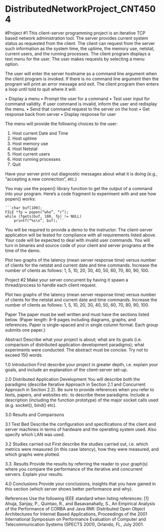 # DistributedNetworkProject_CNT4504

#Project #1
This client-server programming project is an iterative TCP based network administration tool. The server provides current system status as requested from the client. The client can request from the server such information as the system time, the uptime, the memory use, netstat, current users, and the running processes. The client program displays a text menu for the user. The user makes requests by selecting a menu option. 

The user will enter the server hostname as a command line argument when the client program is invoked. If there is no command line argument then the program will print an error message and exit. The client program then enters a loop until told to quit where it will:

•	Display a menu 
•	Prompt the user for a command
•	Test user input for command validity. If user command is invalid, inform the user and redisplay the menu.
•	Send that command request to the server on the host
•	Get response back from server
•	Display response for user

The menu will provide the following choices to the user:
1.	Host current Date and Time
2.	Host uptime
3.	Host memory use
4.	Host Netstat
5.	Host current users
6.	Host running processes
7.	Quit

Have your server print out diagnostic messages about what it is doing (e.g., “accepting a new connection”, etc.)


You may use the popen() library function to get the output of a command into your program. Here’s a code fragment to experiment with and see how popen() works:

	```char buf[100];
	FILE *fp = popen(“who”, “r”);
	while (fgets(buf, 100, fp) != NULL)
		printf(“%s\n”, buf);```

You will be required to provide a demo to the instructor. The client-server application will be tested for compliance with all requirements listed above. 
Your code will be expected to deal with invalid user commands. You will turn in binaries and source code of your client and server programs at the time of the demo. 

Plot two graphs of the latency (mean server response time) versus number of clients for the netstat and current date and time commands.  Increase the number of clients as follows: 1, 5, 10, 20, 30, 40, 50, 60, 70, 80, 90, 100. 

Project #2
Make your server concurrent by having it spawn a thread/process to handle each client request. 

Plot two graphs of the latency (mean server response time) versus number of clients for the netstat and current date and time commands.  Increase the number of clients as follows: 1, 5, 10, 20, 30, 40, 50, 60, 70, 80, 90, 100.

Paper
The paper must be well written and must have the sections listed below.
(Paper length: 8-9 pages including diagrams, graphs, and references. Paper is single-spaced and in single column format. Each group submits one paper.)

Abstract
Describe what your project is about; what are its goals (i.e. comparison of distributed application development paradigms); what experiments were conducted. The abstract must be concise. Try not to exceed 150 words. 

1.0 Introduction
First describe your project in greater depth, i.e. explain your goals, and include an explanation of the client-server set-up.


2.0 Distributed Application Development
You will describe both the paradigms (describe Iterative Approach in Section 2.1 and Concurrent Approach in Section 2.2). Be sure to provide references when you refer to texts, papers, and websites etc. to describe these paradigms. Include a description (including the function prototype) of the major socket calls used (e.g. socket(), bind() etc). 

3.0 Results and Comparisons

3.1 Test Bed
Describe the configuration and specifications of the client and server machines in terms of hardware and the operating system used. Also specify which LAN was used.

3.2 Studies carried out
First describe the studies carried out, i.e. which metrics were measured (in this case latency), how they were measured, and which graphs were plotted.

3.3. Results 
Provide the results by referring the reader to your graph(s) where you compare the performance of the iterative and concurrent servers. Explain your results. 

4.0 Conclusions
Provide your conclusions, insights that you have gained in this section (which server shows better performance and why). 

References
Use the following IEEE standard when listing references:
[1] Ahuja, Sanjay, P., Quintao, R., and Basavanahally, S., An Empirical Analysis of the Performance of CORBA and Java RMI: Distributed Open Object Architectures for Internet Based Applications, Proceedings of the 2001 International Symposium on Performance Evaluation of Computer and Telecommunication Systems (SPECTS 2001), Orlando, FL, July 2001.
